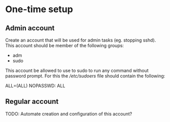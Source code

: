 
# One-time setup

## Admin account

Create an account that will be used for admin tasks (eg. stopping sshd).
This account should be member of the following groups:
* adm
* sudo

This account be allowed to use to sudo to run any command without password prompt.
For this the */etc/sudoers* file should contain the following:

<account> ALL=(ALL) NOPASSWD: ALL

## Regular account

TODO: Automate creation and configuration of this account?